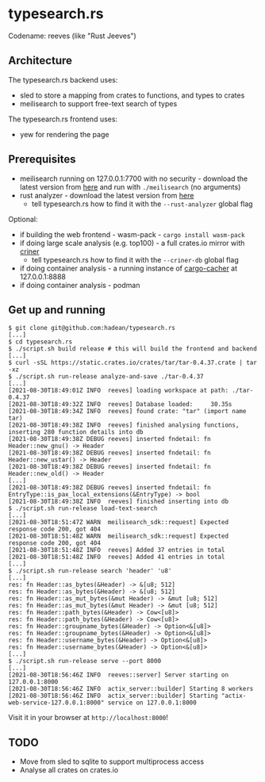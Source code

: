 # typesearch.rs

Codename: reeves (like "Rust Jeeves")

## Architecture

The typesearch.rs backend uses:

 - sled to store a mapping from crates to functions, and types to crates
 - meilisearch to support free-text search of types

The typesearch.rs frontend uses:

 - yew for rendering the page

## Prerequisites

 - meilisearch running on 127.0.0.1:7700 with no security - download the latest version from [here](https://github.com/meilisearch/MeiliSearch/releases) and run with `./meilisearch` (no arguments)
 - rust analyzer - download the latest version from [here](https://github.com/rust-analyzer/rust-analyzer/releases)
   - tell typesearch.rs how to find it with the `--rust-analyzer` global flag

Optional:

 - if building the web frontend - wasm-pack - `cargo install wasm-pack`
 - if doing large scale analysis (e.g. top100) - a full crates.io mirror with [criner](https://github.com/the-lean-crate/criner)
   - tell typesearch.rs how to find it with the `--criner-db` global flag
 - if doing container analysis - a running instance of [cargo-cacher](https://github.com/ChrisMacNaughton/cargo-cacher) at 127.0.0.1:8888
 - if doing container analysis - podman

## Get up and running

```
$ git clone git@github.com:hadean/typesearch.rs
[...]
$ cd typesearch.rs
$ ./script.sh build release # this will build the frontend and backend
[...]
$ curl -sSL https://static.crates.io/crates/tar/tar-0.4.37.crate | tar -xz
$ ./script.sh run-release analyze-and-save ./tar-0.4.37
[...]
[2021-08-30T18:49:01Z INFO  reeves] loading workspace at path: ./tar-0.4.37
[2021-08-30T18:49:32Z INFO  reeves] Database loaded:     30.35s
[2021-08-30T18:49:34Z INFO  reeves] found crate: "tar" (import name tar)
[2021-08-30T18:49:38Z INFO  reeves] finished analysing functions, inserting 280 function details into db
[2021-08-30T18:49:38Z DEBUG reeves] inserted fndetail: fn Header::new_gnu() -> Header
[2021-08-30T18:49:38Z DEBUG reeves] inserted fndetail: fn Header::new_ustar() -> Header
[2021-08-30T18:49:38Z DEBUG reeves] inserted fndetail: fn Header::new_old() -> Header
[...]
[2021-08-30T18:49:38Z DEBUG reeves] inserted fndetail: fn EntryType::is_pax_local_extensions(&EntryType) -> bool
[2021-08-30T18:49:38Z INFO  reeves] finished inserting into db
$ ./script.sh run-release load-text-search
[...]
[2021-08-30T18:51:47Z WARN  meilisearch_sdk::request] Expected response code 200, got 404
[2021-08-30T18:51:48Z WARN  meilisearch_sdk::request] Expected response code 200, got 404
[2021-08-30T18:51:48Z INFO  reeves] Added 37 entries in total
[2021-08-30T18:51:48Z INFO  reeves] Added 41 entries in total
[...]
$ ./script.sh run-release search 'header' 'u8'
[...]
res: fn Header::as_bytes(&Header) -> &[u8; 512]
res: fn Header::as_bytes(&Header) -> &[u8; 512]
res: fn Header::as_mut_bytes(&mut Header) -> &mut [u8; 512]
res: fn Header::as_mut_bytes(&mut Header) -> &mut [u8; 512]
res: fn Header::path_bytes(&Header) -> Cow<[u8]>
res: fn Header::path_bytes(&Header) -> Cow<[u8]>
res: fn Header::groupname_bytes(&Header) -> Option<&[u8]>
res: fn Header::groupname_bytes(&Header) -> Option<&[u8]>
res: fn Header::username_bytes(&Header) -> Option<&[u8]>
res: fn Header::username_bytes(&Header) -> Option<&[u8]>
[...]
$ ./script.sh run-release serve --port 8000
[...]
[2021-08-30T18:56:46Z INFO  reeves::server] Server starting on 127.0.0.1:8000
[2021-08-30T18:56:46Z INFO  actix_server::builder] Starting 8 workers
[2021-08-30T18:56:46Z INFO  actix_server::builder] Starting "actix-web-service-127.0.0.1:8000" service on 127.0.0.1:8000
```

Visit it in your browser at `http://localhost:8000`!

## TODO

 - Move from sled to sqlite to support multiprocess access
 - Analyse all crates on crates.io
